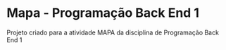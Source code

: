 # Mapa - Programação Back End 1

Projeto criado para a atividade MAPA da disciplina de Programação Back End 1
